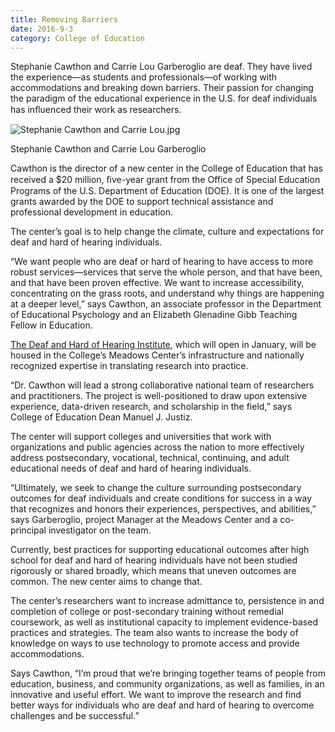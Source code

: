 ```yaml
--- 
title: Removing Barriers
date: 2016-9-3
category: College of Education
---
```


Stephanie Cawthon and Carrie Lou Garberoglio are deaf. They have lived the experience—as students and professionals—of working with accommodations and breaking down barriers. Their passion for changing the paradigm of the educational experience in the U.S. for deaf individuals has inﬂuenced their work as researchers.

![Stephanie Cawthon and Carrie Lou.jpg](http://research.utexas.edu/showcase/assets/js/fileman/Uploads/cawthon_lou.jpg)

Stephanie Cawthon and Carrie Lou Garberoglio

Cawthon is the director of a new center in the College of Education that has received a $20 million, ﬁve-year grant from the Office of Special Education Programs of the U.S. Department of Education (DOE). It is one of the largest grants awarded by the DOE to support technical assistance and professional development in education.

The center’s goal is to help change the climate, culture and expectations for deaf and hard of hearing individuals.

“We want people who are deaf or hard of hearing to have access to more robust services—services that serve the whole person, and that have been, and that have been proven effective. We want to increase accessibility, concentrating on the grass roots, and understand why things are happening at a deeper level,” says Cawthon, an associate professor in the Department of Educational Psychology and an Elizabeth Glenadine Gibb Teaching Fellow in Education.

[The Deaf and Hard of Hearing Institute](http://meadowscenter.org/institutes/deaf-and-hard-of-hearing-institute), which will open in January, will be housed in the College’s Meadows Center’s infrastructure and nationally recognized expertise in translating research into practice.

“Dr. Cawthon will lead a strong collaborative national team of researchers and practitioners. The project is well-positioned to draw upon extensive experience, data-driven research, and scholarship in the field,” says College of Education Dean Manuel J. Justiz.

The center will support colleges and universities that work with organizations and public agencies across the nation to more effectively address postsecondary, vocational, technical, continuing, and adult educational needs of deaf and hard of hearing individuals.

“Ultimately, we seek to change the culture surrounding postsecondary outcomes for deaf individuals and create conditions for success in a way that recognizes and honors their experiences, perspectives, and abilities,” says Garberoglio, project Manager at the Meadows Center and a co-principal investigator on the team.

Currently, best practices for supporting educational outcomes after high school for deaf and hard of hearing individuals have not been studied rigorously or shared broadly, which means that uneven outcomes are common. The new center aims to change that.

The center’s researchers want to increase admittance to, persistence in and completion of college or post-secondary training without remedial coursework, as well as institutional capacity to implement evidence-based practices and strategies. The team also wants to increase the body of knowledge on ways to use technology to promote access and provide accommodations.

Says Cawthon, “I’m proud that we’re bringing together teams of people from education, business, and community organizations, as well as families, in an innovative and useful effort. We want to improve the research and find better ways for individuals who are deaf and hard of hearing to overcome challenges and be successful.”